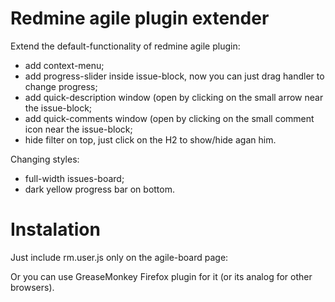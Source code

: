 Redmine agile plugin extender
======================

Extend the default-functionality of redmine agile plugin:
- add context-menu;
- add progress-slider inside issue-block, now you can just drag handler to change progress;
- add quick-description window (open by clicking on the small arrow near the issue-block;
- add quick-comments window (open by clicking on the small comment icon near the issue-block;
- hide filter on top, just click on the H2 to show/hide agan him.

Changing styles:
- full-width issues-board;
- dark yellow progress bar on bottom.

Instalation
======================

Just include rm.user.js only on the agile-board page:
<script src="rm.user.js"></script>

Or you can use GreaseMonkey Firefox plugin for it (or its analog for other browsers).
